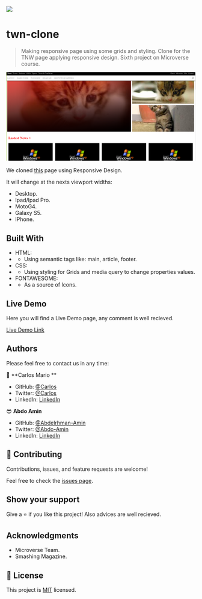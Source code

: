 ![](https://img.shields.io/badge/Microverse-blueviolet)

# twn-clone

> Making responsive page using some grids and styling.
> Clone for the TNW page applying responsive design.
> Sixth project on Microverse course.

![screenshot](./src/images/app_screenshot.png)

We cloned [this](https://thenextweb.com/) page using Responsive Design.

It will change at the nexts viewport widths:

- Desktop.
- Ipad/Ipad Pro.
- MotoG4.
- Galaxy S5.
- IPhone.

## Built With

- HTML:
- - Using semantic tags like: main, article, footer.
- CSS:
- - Using styling for Grids and media query to change properties values.
- FONTAWESOME:
- - As a source of Icons.

## Live Demo

Here you will find a Live Demo page, any comment is well recieved.

[Live Demo Link](https://raw.githack.com/MrkarlosM/tnw-clone/Abdo-branch/index.html)

## Authors

Please feel free to contact us in any time:

👤 **Carlos Mario **

- GitHub: [@Carlos](https://github.com/MrkarlosM)
- Twitter: [@Carlos](@MrkarlosM)
- LinkedIn: [LinkedIn](https://www.linkedin.com/in/carlos-mario-martinez-b1768355/)

😎 **Abdo Amin**
- GitHub: [@Abdelrhman-Amin](https://github.com/AbdelrhmanAmin)
- Twitter: [@Abdo-Amin](https://twitter.com/AbdoAmi60489112)
- LinkedIn: [LinkedIn](https://www.linkedin.com/in/abdo-amin-ab786a1b0/)

## 🤝 Contributing

Contributions, issues, and feature requests are welcome!

Feel free to check the [issues page](https://github.com/MrkarlosM/tnw-clone/issues).

## Show your support

Give a ⭐️ if you like this project!
Also advices are well recieved.

## Acknowledgments

- Microverse Team.
- Smashing Magazine.

## 📝 License

This project is [MIT](./LICENSE) licensed.

